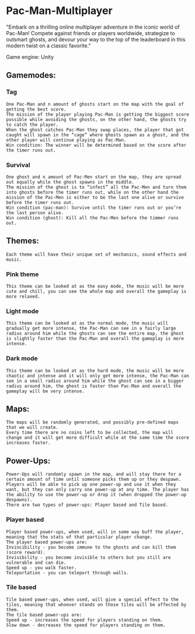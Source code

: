 # Pac-Man-Multiplayer

"Embark on a thrilling online multiplayer adventure in the iconic world of Pac-Man! Compete against friends or players worldwide, strategize to outsmart ghosts, and devour your way to the top of the leaderboard in this modern twist on a classic favorite."

Game engine: Unity
## Gamemodes:
### Tag
	One Pac-Man and n amount of ghosts start on the map with the goal of getting the best score.
	The mission of the player playing Pac-Man is getting the biggest score possible while avoiding the ghosts, on the other hand, the ghosts try to catch the player.
	When the ghost catches Pac-Man they swap places, the player that got caught will spawn in the “cage” where ghosts spawn as a ghost, and the other player will continue playing as Pac-Man.
	Win condition: The winner will be determined based on the score after the timer runs out.
### Survival
	One ghost and n amount of Pac-Men start on the map, they are spread out equally while the ghost spawns in the middle.
	The mission of the ghost is to “infect” all the Pac-Men and turn them into ghosts before the timer runs out, while on the other hand the mission of the Pac-Men is either to be the last one alive or survive before the timer runs out.
	Win condition (pac-man): Survive until the timer runs out or you’re the last person alive.
	Win condition (ghost): Kill all the Pac-Men before the timmer runs out.


## Themes:
	Each theme will have their unique set of mechanics, sound effects and music.
### Pink theme
	This theme can be looked at as the easy mode, the music will be more cute and chill, you can see the whole map and overall the gameplay is more relaxed.
### Light mode
	This theme can be looked at as the normal mode, the music will gradually get more intense, the Pac-Man can see in a fairly large radius around him while the ghosts can see the entire map, the ghost is slightly faster than the Pac-Man and overall the gameplay is more intense.
### Dark mode
	This theme can be looked at as the hard mode, the music will be more chaotic and intense and it will only get more intense, the Pac-Man can see in a small radius around him while the ghost can see in a bigger radius around him, the ghost is faster than Pac-Man and overall the gameplay will be very intense.


## Maps:
	The maps will be randomly generated, and possibly pre-defined maps that we will create.
	Every time there are no coins left to be collected, the map will change and it will get more difficult while at the same time the score increases faster.


## Power-Ups:
	Power-Ups will randomly spawn in the map, and will stay there for a certain amount of time until someone picks them up or they despawn.
	Players will be able to pick up one power-up and use it when they want, but they can only carry one power-up at any time. The player has the ability to use the power-up or drop it (when dropped the power-up despawns).
	There are two types of power-ups: Player based and Tile based.
### Player based
	Player based power-ups, when used, will in some way buff the player, meaning that the stats of that particular player change.
	The player based power-ups are:
	Invincibility - you become immune to the ghosts and can kill them (score reward).
	Invisibility - you become invisible to others but you still are vulnerable and can die.
	Speed up - you walk faster.
	Teleportation - you can teleport through walls.
### Tile based
	Tile based power-ups, when used, will give a special effect to the tiles, meaning that whoever stands on those tiles will be affected by them.
	The tile based power-ups are:
	Speed up - increases the speed for players standing on them.
	Slow down - decreases the speed for players standing on them.
